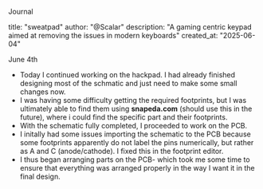Journal 

title: "sweatpad"
author: "@Scalar"
description: "A gaming centric keypad aimed at removing the issues in modern keyboards"
created_at: "2025-06-04"

June 4th
- Today I continued working on the hackpad. I had already finished designing most of the schmatic and just need to make some small changes now.
- I was having some difficulty getting the required footprints, but I was ultimately able to find them using **snapeda.com** (should use this in the future), where i could find the specific part and their footprints.
- With the schematic fully completed, I proceeded to work on the PCB.
- I initally had some issues importing the schematic to the PCB because some footprints apparently do not label the pins numerically, but rather as A and C (anode/cathode). I fixed this in the footprint editor.
- I thus began arranging parts on the PCB- which took me some time to ensure that everything was arranged properly in the way I want it in the final design.
